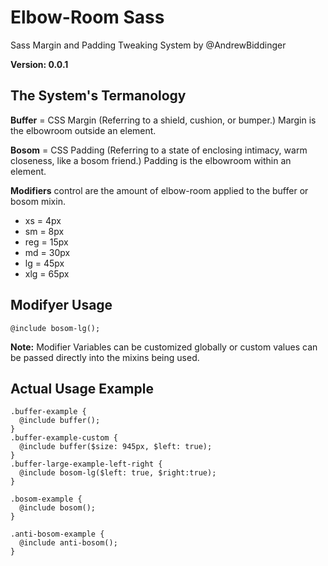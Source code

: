 	
#	Elbow-Room Sass 
Sass Margin and Padding Tweaking System by @AndrewBiddinger 

**Version: 0.0.1**

## The System's Termanology
**Buffer**  = CSS Margin (Referring to a shield, cushion, or bumper.) Margin is the elbowroom outside an element.

**Bosom** = CSS Padding (Referring to a state of enclosing intimacy, warm closeness, like a bosom friend.) Padding is the elbowroom within an element.

**Modifiers** control are the amount of elbow-room applied to the buffer or bosom mixin. 

* xs = 4px
* sm = 8px
* reg = 15px
* md = 30px
* lg = 45px
* xlg = 65px
## Modifyer Usage 
```
@include bosom-lg();
```

**Note:** Modifier Variables can be customized globally or custom values can be passed directly into the mixins being used. 


## Actual Usage Example
```
.buffer-example {
  @include buffer();
}
.buffer-example-custom {
  @include buffer($size: 945px, $left: true);
}
.buffer-large-example-left-right {
  @include bosom-lg($left: true, $right:true);
}

.bosom-example {
  @include bosom();
}

.anti-bosom-example {
  @include anti-bosom();
}

```
